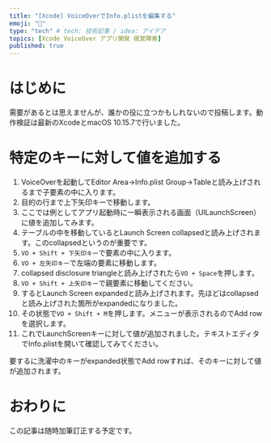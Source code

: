 ```yaml
---
title: "[Xcode] VoiceOverでInfo.plistを編集する"
emoji: "🐙"
type: "tech" # tech: 技術記事 / idea: アイデア
topics: [Xcode VoiceOver アプリ開発 視覚障害]
published: true
---
```

# はじめに

需要があるとは思えませんが、誰かの役に立つかもしれないので投稿します。動作検証は最新のXcodeとmacOS 10.15.7で行いました。

# 特定のキーに対して値を追加する

1. VoiceOverを起動してEditor Area→Info.plist Group→Tableと読み上げされるまで子要素の中に入ります。
1. 目的の行まで上下矢印キーで移動します。
1. ここでは例としてアプリ起動時に一瞬表示される画面（UILaunchScreen）に値を追加してみます。
1. テーブルの中を移動しているとLaunch Screen collapsedと読み上げされます。このcollapsedというのが重要です。
1. `VO + Shift + 下矢印キー`で要素の中に入ります。
1. `VO + 左矢印キー`で左端の要素に移動します。
1. collapsed disclosure triangleと読み上げされたら`VO + Space`を押します。
1. `VO + Shift + 上矢印キー`で親要素に移動してください。
1. するとLaunch Screen expandedと読み上げされます。先ほどはcollapsedと読み上げされた箇所がexpandedになりました。
1. その状態で`VO + Shift + M`を押します。メニューが表示されるのでAdd rowを選択します。
1. これでLaunchScreenキーに対して値が追加されました。テキストエディタでInfo.plistを開いて確認してみてください。

要するに洗濯中のキーがexpanded状態でAdd rowすれば、そのキーに対して値が追加されます。

# おわりに

この記事は随時加筆訂正する予定です。
